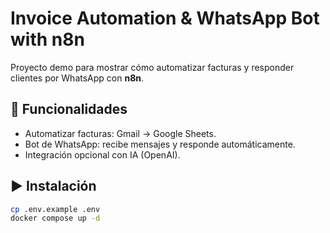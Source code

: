 # Invoice Automation & WhatsApp Bot with n8n

Proyecto demo para mostrar cómo automatizar facturas y responder clientes por WhatsApp con **n8n**.

## 🚀 Funcionalidades
- Automatizar facturas: Gmail → Google Sheets.
- Bot de WhatsApp: recibe mensajes y responde automáticamente.
- Integración opcional con IA (OpenAI).

## ▶️ Instalación
```bash
cp .env.example .env
docker compose up -d
